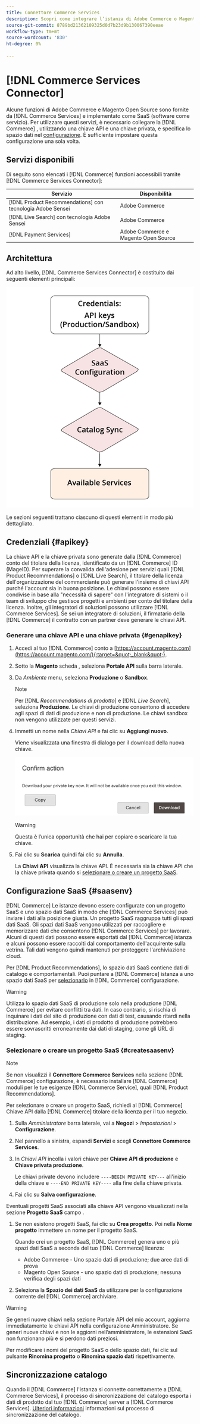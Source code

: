 ```yaml
---
title: Connettore Commerce Services
description: Scopri come integrare l’istanza di Adobe Commerce o Magento Open Source ai servizi utilizzando una chiave API e una chiave privata.
source-git-commit: 8789bd21362109325d0d7b23d9b130067390eeae
workflow-type: tm+mt
source-wordcount: '830'
ht-degree: 0%

---
```


# [!DNL Commerce Services Connector]

Alcune funzioni di Adobe Commerce e Magento Open Source sono fornite da [!DNL Commerce Services]  e implementato come SaaS (software come servizio). Per utilizzare questi servizi, è necessario collegare la [!DNL Commerce] , utilizzando una chiave API e una chiave privata, e specifica lo spazio dati nel [configurazione](https://docs.magento.com/user-guide/configuration/services/saas.html). È sufficiente impostare questa configurazione una sola volta.

## Servizi disponibili

Di seguito sono elencati i [!DNL Commerce] funzioni accessibili tramite [!DNL Commerce Services Connector]:

| Servizio | Disponibilità |
| ---|--- |
| [!DNL Product Recommendations] con tecnologia Adobe Sensei | Adobe Commerce |
| [!DNL Live Search] con tecnologia Adobe Sensei | Adobe Commerce |
| [!DNL Payment Services] | Adobe Commerce e Magento Open Source |

## Architettura

Ad alto livello, [!DNL Commerce Services Connector] è costituito dai seguenti elementi principali:

![Architettura del connettore Commerce Services](assets/saas-config-sync-workflow.png)

Le sezioni seguenti trattano ciascuno di questi elementi in modo più dettagliato.

## Credenziali {#apikey}

La chiave API e la chiave privata sono generate dalla [!DNL Commerce] conto del titolare della licenza, identificato da un [!DNL Commerce] ID (MageID). Per superare la convalida dell&#39;adesione per servizi quali [!DNL Product Recommendations] o [!DNL Live Search], il titolare della licenza dell&#39;organizzazione del commerciante può generare l&#39;insieme di chiavi API purché l&#39;account sia in buona posizione. Le chiavi possono essere condivise in base alla &quot;necessità di sapere&quot; con l&#39;integratore di sistemi o il team di sviluppo che gestisce progetti e ambienti per conto del titolare della licenza. Inoltre, gli integratori di soluzioni possono utilizzare [!DNL Commerce Services]. Se sei un integratore di soluzioni, il firmatario della [!DNL Commerce] il contratto con un partner deve generare le chiavi API.

### Generare una chiave API e una chiave privata {#genapikey}

1. Accedi al tuo [!DNL Commerce] conto a [https://account.magento.com](https://account.magento.com/){:target=&quot;_blank&quot;}.

1. Sotto la **Magento** scheda , seleziona **Portale API** sulla barra laterale.

1. Da _Ambiente_ menu, seleziona **Produzione** o **Sandbox**.

   >[!NOTE]
   >
   > Per [!DNL _Recommendations di prodotto_] e [!DNL _Live Search_], seleziona **Produzione**. Le chiavi di produzione consentono di accedere agli spazi di dati di produzione e non di produzione. Le chiavi sandbox non vengono utilizzate per questi servizi.

1. Immetti un nome nella _Chiavi API_ e fai clic su **Aggiungi nuovo**.

   Viene visualizzata una finestra di dialogo per il download della nuova chiave.

   ![Scarica chiave privata](assets/download-api-private-key.png)

   >[!WARNING]
   >
   > Questa è l’unica opportunità che hai per copiare o scaricare la tua chiave.

1. Fai clic su **Scarica** quindi fai clic su **Annulla**.

   La **Chiavi API** visualizza la chiave API. È necessaria sia la chiave API che la chiave privata quando si [selezionare o creare un progetto SaaS](#createsaasenv).

## Configurazione SaaS {#saasenv}

[!DNL Commerce] Le istanze devono essere configurate con un progetto SaaS e uno spazio dati SaaS in modo che [!DNL Commerce Services] può inviare i dati alla posizione giusta. Un progetto SaaS raggruppa tutti gli spazi dati SaaS. Gli spazi dati SaaS vengono utilizzati per raccogliere e memorizzare dati che consentono [!DNL Commerce Services] per lavorare. Alcuni di questi dati possono essere esportati dal [!DNL Commerce] istanza e alcuni possono essere raccolti dal comportamento dell&#39;acquirente sulla vetrina. Tali dati vengono quindi mantenuti per proteggere l&#39;archiviazione cloud.

Per [!DNL Product Recommendations], lo spazio dati SaaS contiene dati di catalogo e comportamentali. Puoi puntare a [!DNL Commerce] istanza a uno spazio dati SaaS per [selezionarlo](https://docs.magento.com/user-guide/configuration/services/saas.html) in [!DNL Commerce] configurazione.

>[!WARNING]
>
> Utilizza lo spazio dati SaaS di produzione solo nella produzione [!DNL Commerce] per evitare conflitti tra dati. In caso contrario, si rischia di inquinare i dati del sito di produzione con dati di test, causando ritardi nella distribuzione. Ad esempio, i dati di prodotto di produzione potrebbero essere sovrascritti erroneamente dai dati di staging, come gli URL di staging.

### Selezionare o creare un progetto SaaS {#createsaasenv}

>[!NOTE]
>
> Se non visualizzi il **Connettore Commerce Services** nella sezione [!DNL Commerce] configurazione, è necessario installare [!DNL Commerce] moduli per le tue esigenze [!DNL Commerce Service], quali [!DNL Product Recommendations].

Per selezionare o creare un progetto SaaS, richiedi al [!DNL Commerce] Chiave API dalla [!DNL Commerce] titolare della licenza per il tuo negozio.

1. Sulla _Amministratore_ barra laterale, vai a **Negozi** > _Impostazioni_ > **Configurazione**.

1. Nel pannello a sinistra, espandi **Servizi** e scegli **Connettore Commerce Services**.

1. In _Chiavi API_ incolla i valori chiave per **Chiave API di produzione** e **Chiave privata produzione**.

   Le chiavi private devono includere `----BEGIN PRIVATE KEY---` all&#39;inizio della chiave e `----END PRIVATE KEY----` alla fine della chiave privata.

1. Fai clic su **Salva configurazione**.

Eventuali progetti SaaS associati alla chiave API vengono visualizzati nella sezione **Progetto SaaS** campo .

1. Se non esistono progetti SaaS, fai clic su **Crea progetto**. Poi nella **Nome progetto** immettere un nome per il progetto SaaS.

   Quando crei un progetto SaaS, [!DNL Commerce] genera uno o più spazi dati SaaS a seconda del tuo [!DNL Commerce] licenza:
   - Adobe Commerce - Uno spazio dati di produzione; due aree dati di prova
   - Magento Open Source - uno spazio dati di produzione; nessuna verifica degli spazi dati

1. Seleziona la **Spazio dei dati SaaS** da utilizzare per la configurazione corrente del [!DNL Commerce] archiviare.

>[!WARNING]
>
> Se generi nuove chiavi nella sezione Portale API del mio account, aggiorna immediatamente le chiavi API nella configurazione Amministratore. Se generi nuove chiavi e non le aggiorni nell’amministratore, le estensioni SaaS non funzionano più e si perdono dati preziosi.

Per modificare i nomi del progetto SaaS o dello spazio dati, fai clic sul pulsante **Rinomina progetto** o **Rinomina spazio dati** rispettivamente.

## Sincronizzazione catalogo

Quando il [!DNL Commerce] l&#39;istanza si connette correttamente a [!DNL Commerce Services], il processo di sincronizzazione del catalogo esporta i dati di prodotto dal tuo [!DNL Commerce] server a [!DNL Commerce Services]. [Ulteriori informazioni](catalog-sync.md) informazioni sul processo di sincronizzazione del catalogo.

